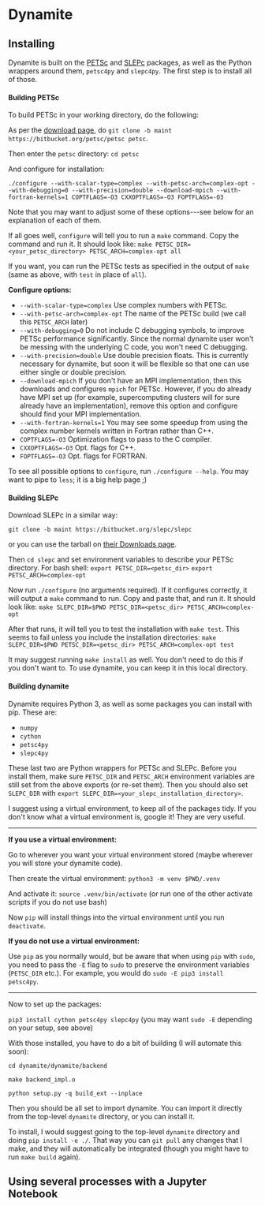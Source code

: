 Dynamite
==



Installing
----
Dynamite is built on the [PETSc](www.mcs.anl.gov/petsc/) and [SLEPc](http://slepc.upv.es/) packages, as well as the Python wrappers around them, `petsc4py` and `slepc4py`. The first step is to install all of those.
#### Building PETSc
To build PETSc in your working directory, do the following:

As per the [download page](https://www.mcs.anl.gov/petsc/download/index.html), do `git clone -b maint https://bitbucket.org/petsc/petsc petsc`.

Then enter the `petsc` directory:
`cd petsc`

And configure for installation:

<pre><code style='white-space:pre-wrap'>./configure --with-scalar-type=complex --with-petsc-arch=complex-opt --with-debugging=0 --with-precision=double --download-mpich --with-fortran-kernels=1 COPTFLAGS=-O3 CXXOPTFLAGS=-O3 FOPTFLAGS=-O3</code></pre>

Note that you may want to adjust some of these options---see below for an explanation of each of them.

If all goes well, `configure` will tell you to run a `make` command. Copy the command and run it. It should look like:
`make PETSC_DIR=<your_petsc_directory> PETSC_ARCH=complex-opt all`

If you want, you can run the PETSc tests as specified in the output of `make` (same as above, with `test` in place of `all`).

**Configure options:**

 - `--with-scalar-type=complex` Use complex numbers with PETSc.
 - `--with-petsc-arch=complex-opt` The name of the PETSc build (we call this `PETSC_ARCH` later)
 - `--with-debugging=0` Do not include C debugging symbols, to improve PETSc performance significantly. Since the normal dynamite user won't be messing with the underlying C code, you won't need C debugging.
 - `--with-precision=double` Use double precision floats. This is currently necessary for dynamite, but soon it will be flexible so that one can use either single or double precision.
 - `--download-mpich` If you don't have an MPI implementation, then this downloads and configures `mpich` for PETSc. However, if you do already have MPI set up (for example, supercomputing clusters will for sure already have an implementation), remove this option and configure should find your MPI implementation.
 - `--with-fortran-kernels=1` You may see some speedup from using the complex number kernels written in Fortran rather than C++.
 - `COPTFLAGS=-O3` Optimization flags to pass to the C compiler.
 - `CXXOPTFLAGS=-O3` Opt. flags for C++.
 - `FOPTFLAGS=-O3` Opt. flags for FORTRAN.

 To see all possible options to `configure`, run `./configure --help`. You may want to pipe to `less`; it is a big help page ;)

#### Building SLEPc

Download SLEPc in a similar way:

`git clone -b maint https://bitbucket.org/slepc/slepc`

or you can use the tarball on [their Downloads page](http://slepc.upv.es/download/download.htm).

Then `cd slepc` and set environment variables to describe your PETSc directory. For bash shell:
`export PETSC_DIR=<petsc_dir>`
`export PETSC_ARCH=complex-opt`

Now run `./configure` (no arguments required). If it configures correctly, it will output a `make` command to run. Copy and paste that, and run it. It should look like:
`make SLEPC_DIR=$PWD PETSC_DIR=<petsc_dir> PETSC_ARCH=complex-opt`

After that runs, it will tell you to test the installation with `make test`. This seems to fail unless you include the installation directories:
`make SLEPC_DIR=$PWD PETSC_DIR=<petsc_dir> PETSC_ARCH=complex-opt test`

It may suggest running `make install` as well. You don't need to do this if you don't want to. To use dynamite, you can keep it in this local directory.

#### Building dynamite

Dynamite requires Python 3, as well as some packages you can install with pip. These are:

 - `numpy`
 - `cython`
 - `petsc4py`
 - `slepc4py`

These last two are Python wrappers for PETSc and SLEPc. Before you install them, make sure `PETSC_DIR` and `PETSC_ARCH` environment variables are still set from the above exports (or re-set them). Then you should also set `SLEPC_DIR` with `export SLEPC_DIR=<your_slepc_installation_directory>`.

I suggest using a virtual environment, to keep all of the packages tidy. If you don't know what a virtual environment is, google it! They are very useful.

___

**If you use a virtual environment:**

Go to wherever you want your virtual environment stored (maybe wherever you will store your dynamite code).

Then create the virtual environment:
`python3 -m venv $PWD/.venv`

And activate it:
`source .venv/bin/activate` (or run one of the other activate scripts if you do not use bash)

Now `pip` will install things into the virtual environment until you run `deactivate`.

**If you do not use a virtual environment:**

Use `pip` as you normally would, but be aware that when using `pip` with `sudo`, you need to pass the `-E` flag to `sudo` to preserve the environment variables (`PETSC_DIR` etc.). For example, you would do `sudo -E pip3 install petsc4py`.

___

Now to set up the packages:

`pip3 install cython petsc4py slepc4py`
(you may want `sudo -E` depending on your setup, see above)

With those installed, you have to do a bit of building (I will automate this soon):

`cd dynamite/dynamite/backend`

`make backend_impl.o`

`python setup.py -q build_ext --inplace`

Then you should be all set to import dynamite. You can import it directly from the top-level `dynamite` directory, or you can install it.

To install, I would suggest going to the top-level `dynamite` directory and doing `pip install -e ./`. That way you can `git pull` any changes that I make, and they will automatically be integrated (though you might have to run `make build` again).

Using several processes with a Jupyter Notebook
----

